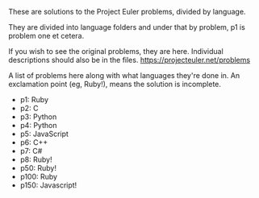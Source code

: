 These are solutions to the Project Euler problems, divided by language.

They are divided into language folders and under that by problem, p1 is problem one et cetera.

If you wish to see the original problems, they are here. Individual descriptions should also be in the files.
https://projecteuler.net/problems

A list of problems here along with what languages they're done in. An exclamation point (eg, Ruby!), means the solution is incomplete.
* p1: Ruby
* p2: C
* p3: Python
* p4: Python
* p5: JavaScript
* p6: C++
* p7: C#
* p8: Ruby!
* p50: Ruby!
* p100: Ruby
* p150: Javascript!
